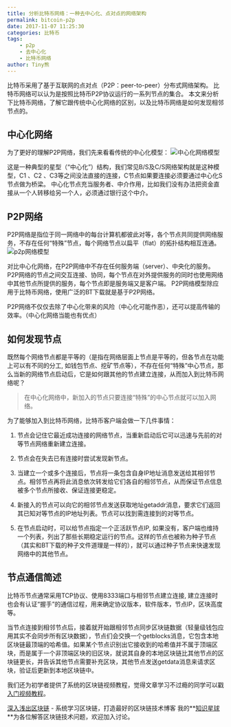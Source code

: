 ```yaml
---
title: 分析比特币网络：一种去中心化、点对点的网络架构
permalink: bitcoin-p2p
date: 2017-11-07 11:25:30
categories: 比特币
tags:
    - p2p
    - 去中心化
    - 比特币网络
author: Tiny熊
---
```


比特币采用了基于互联网的点对点（P2P：peer-to-peer）分布式网络架构。
比特币网络可以认为是按照比特币P2P协议运行的一系列节点的集合。
本文来分析下比特币网络，了解它跟传统中心化网络的区别，以及比特币网络是如何发现相邻节点的。

<!-- more -->

## 中心化网络
为了更好的理解P2P网络，我们先来看看传统的中心化模型：
![中心化网络模型](https://img.learnblockchain.cn/2017/cs_network.jpeg!wl)

这是一种典型的星型（“中心化”）结构，我们常见B/S及C/S网络架构就是这种模型，C1 、C2 、C3等之间没法直接的连接，C节点如果要连接必须要通过中心化S节点做为桥梁。
中心化节点充当服务者、中介作用，比如我们没有办法把资金直接从一个人转移给另一个人，必须通过银行这个中介。


## P2P网络

P2P网络是指位于同一网络中的每台计算机都彼此对等，各个节点共同提供网络服务，不存在任何“特殊”节点，每个网络节点以扁平（flat）的拓扑结构相互连通。
![p2p网络模型](https://img.learnblockchain.cn/2017/p2p_network.jpeg!wl)

对比中心化网络，在P2P网络中不存在任何服务端（server）、中央化的服务。
P2P网络的节点之间交互连接、协同，每个节点在对外提供服务的同时也使用网络中其他节点所提供的服务，每个节点即是服务端又是客户端。
P2P网络模型除应用于比特币网络，使用广泛的BT下载就是基于P2P网络。

P2P网络不仅仅去除了中心化带来的风险（中心化可能作恶），还可以提高传输的效率。（中心化网络当能也有优点）


## 如何发现节点
既然每个网络节点都是平等的（是指在网络层面上节点是平等的，但各节点在功能上可以有不同的分工, 如钱包节点、挖矿节点等），不存在任何“特殊”中心节点，那么当新的网络节点启动后，它是如何跟其他的节点建立连接，从而加入到比特币网络呢？
> 在中心化网络中，新加入的节点只要连接“特殊”的中心节点就可以加入网络。

为了能够加入到比特币网络，比特币客户端会做一下几件事情：
1. 节点会记住它最近成功连接的网络节点，当重新启动后它可以迅速与先前的对等节点网络重新建立连接。

2. 节点会在失去已有连接时尝试发现新节点。

3. 当建立一个或多个连接后，节点将一条包含自身IP地址消息发送给其相邻节点。相邻节点再将此消息依次转发给它们各自的相邻节点，从而保证节点信息被多个节点所接收、保证连接更稳定。

4. 新接入的节点可以向它的相邻节点发送获取地址getaddr消息，要求它们返回其已知对等节点的IP地址列表。节点可以找到需连接到的对等节点。

5. 在节点启动时，可以给节点指定一个正活跃节点IP, 如果没有，客户端也维持一个列表，列出了那些长期稳定运行的节点。这样的节点也被称为种子节点（其实和BT下载的种子文件道理是一样的），就可以通过种子节点来快速发现网络中的其他节点。

## 节点通信简述

比特币节点通常采用TCP协议、使用8333端口与相邻节点建立连接, 建立连接时也会有认证“握手”的通信过程，用来确定协议版本，软件版本，节点IP，区块高度等。

当节点连接到相邻节点后，接着就开始跟相邻节点同步区块链数据（轻量级钱包应用其实不会同步所有区块数据），节点们会交换一个getblocks消息，它包含本地区块链最顶端的哈希值。如果某个节点识别出它接收到的哈希值并不属于顶端区块，而是属于一个非顶端区块的旧区块，就说其自身的本地区块链比其他节点的区块链更长，并告诉其他节点需要补充区块，其他节点发送getdata消息来请求区块，验证后更新到本地区块链中。


我们还为初学者提供了系统的区块链视频教程，觉得文章学习不过瘾的同学可以戳[入门视频教程](https://wiki.learnblockchain.cn/course/beginner.html)。


[深入浅出区块链](https://learnblockchain.cn/) - 系统学习区块链，打造最好的区块链技术博客
我的**[知识星球](https://learnblockchain.cn/images/zsxq.png)**为各位解答区块链技术问题，欢迎加入讨论。



